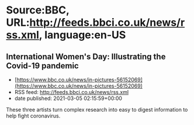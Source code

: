 # Source:BBC, URL:http://feeds.bbci.co.uk/news/rss.xml, language:en-US

## International Women's Day: Illustrating the Covid-19 pandemic
 - [https://www.bbc.co.uk/news/in-pictures-56152069](https://www.bbc.co.uk/news/in-pictures-56152069)
 - RSS feed: http://feeds.bbci.co.uk/news/rss.xml
 - date published: 2021-03-05 02:15:59+00:00

These three artists turn complex research into easy to digest information to help fight coronavirus.

